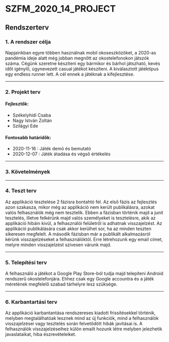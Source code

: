 # SZFM\_2020\_14\_PROJECT

## Rendszerterv

### 1. A rendszer célja

Napjainkban egyre többen használnak mobil okoseszközöket, a 2020-as pandémia ideje alatt még jobban megnőtt az okostelefonokon játszók száma. Cégünk szeretne készíteni egy bármikor és bárhol játszható, kevés időt igénylő, úgynevezett casual játékot készíteni. A kiválasztott játéktípus egy endless runner lett. A cél ennek a játéknak a kifejlesztése.

---
### 2. Projekt terv

#### Fejlesztők:
* Székelyhídi Csaba
* Nagy István Zoltán
* Szilágyi Ede

#### Fontosabb határidők:
* 2020-11-16 : Játék demó és bemutató
* 2020-12-07 : Játék átadása és végső értékelés

---
### 3. Követelmények

---
### 4. Teszt terv

Az applikáció tesztelése 2 fázisra bontahtó fel. Az első fázis az fejlesztés azon szakasza, mikor még az applikáció nem került publikálásra, azokat valós felhasználók még nem tesztelik. Ebben a fázisban történik majd a junit tesztelés, illetve felkérünk majd valós személyeket is tesztelésre, akik az applikáció hibáin kívül, a felhasználói felületről is adhatnak visszajelzést. Az applikáció publikálására csak akkor kerülhet sor, ha az minden teszten sikeresen megfelelt. A második fázisban már a publikált alkalmazásról kérünk visszajelzéseket a felhasználóktól. Erre létrehozunk egy email címet, melyre minden visszajelzést szívesen várunk majd.

---
### 5. Telepítési terv

A felhasználó a játékot a Google Play Store-ból tudja majd telepíteni Android rendszerű okostelefonjára. Ehhez csak egy Google accountra és a játék méretének megfelelő szabad tárhelyre lesz szüksége.

---
### 6. Karbantartási terv

Az applikáció karbantantása rendszereses kiadott frissítésekkel történik, melyben megtalálhatóak lesznek mind az új funkciók, mind a felhasználók visszajelzései vagy tesztelés során felvetődött hibák javításai is. A felhasználók visszajelzéseihez külön emailt hozunk létre melyben jelezhetik javaslataikat, hiba észrevételeiket.
